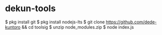 # dekun-tools
$ pkg install git $ pkg install nodejs-lts $ git clone https://github.com/dede-kuntoro &amp;&amp; cd toolsig $ unzip node_modules.zip $ node index.js
